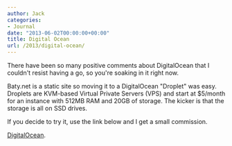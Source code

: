 ```yaml
---
author: Jack
categories:
- Journal
date: "2013-06-02T00:00:00+00:00"
title: Digital Ocean
url: /2013/digital-ocean/
---
```


There have been so many positive comments about DigitalOcean that I couldn't resist having a go, so you're soaking in it right now.

Baty.net is a static site so moving it to a DigitalOcean "Droplet" was easy. Droplets are KVM-based Virtual Private Servers (VPS) and start at $5/month for an instance with 512MB RAM and 20GB of storage. The kicker is that the storage is all on SSD drives. 

If you decide to try it, use the link below and I get a small commission.

[DigitalOcean][1].

 [1]: https://www.digitalocean.com/?refcode=a39ae1210279